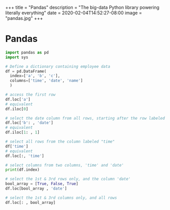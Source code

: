 +++
title = "Pandas"
description = "The big-data Python library powering literally everything"
date = 2020-02-04T14:52:27-08:00
image = "pandas.jpg"
+++

# Pandas

```py
import pandas as pd
import sys

# Define a dictionary containing employee data
df = pd.DataFrame(
  index=['a', 'b', 'c'],
  columns=['time', 'date', 'name']
  )

# access the first row
df.loc['a']
# equivalent
df.iloc[0]

# select the date column from all rows, starting after the row labeled 'b'
df.loc['b': , 'date']
# equivalent
df.iloc[1: , 1]

# select all rows from the column labeled "time"
df['time']
# equivalent
df.loc[:, 'time']

# select columns from two columns, 'time' and 'date'
print(df.index)

# select the 1st & 3rd rows only, and the column 'date'
bool_array = [True, False, True]
df.loc[bool_array , 'date']

# select the 1st & 3rd columns only, and all rows
df.loc[: , bool_array]
```
